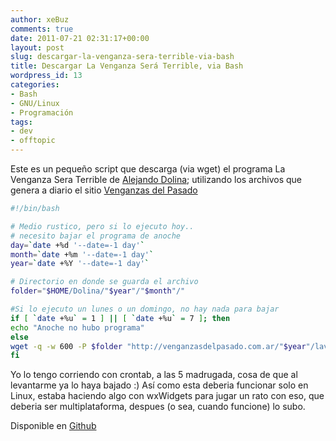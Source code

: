 ```yaml
---
author: xeBuz
comments: true
date: 2011-07-21 02:31:17+00:00
layout: post
slug: descargar-la-venganza-sera-terrible-via-bash
title: Descargar La Venganza Será Terrible, via Bash
wordpress_id: 13
categories:
- Bash
- GNU/Linux
- Programación
tags:
- dev
- offtopic
---
```


Este es un pequeño script que descarga (via wget) el programa La Venganza Sera Terrible de [Alejando Dolina](http://www.alejandrodolina.com.ar/); utilizando los archivos que genera a diario el sitio [Venganzas del Pasado](http://venganzasdelpasado.com.ar/)

```bash
#!/bin/bash

# Medio rustico, pero si lo ejecuto hoy..
# necesito bajar el programa de anoche
day=`date +%d '--date=-1 day'`
month=`date +%m '--date=-1 day'`
year=`date +%Y '--date=-1 day'`

# Directorio en donde se guarda el archivo
folder="$HOME/Dolina/"$year"/"$month"/"

#Si lo ejecuto un lunes o un domingo, no hay nada para bajar
if [ `date +%u` = 1 ] || [ `date +%u` = 7 ]; then
echo "Anoche no hubo programa"
else
wget -q -w 600 -P $folder "http://venganzasdelpasado.com.ar/"$year"/lavenganza_"$year"-"$month"-"$day".mp3"
fi
```

Yo lo tengo corriendo con crontab, a las 5 madrugada, cosa de que al levantarme ya lo haya bajado :)
Así como esta deberia funcionar solo en Linux, estaba haciendo algo con wxWidgets para jugar un rato con eso, que deberia ser multiplataforma, despues (o sea, cuando funcione) lo subo.

Disponible en [Github](https://gist.github.com/1079511)
